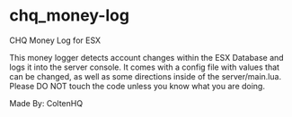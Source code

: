 # chq_money-log
CHQ Money Log for ESX
 
 This money logger detects account changes within the ESX Database and logs it into the server console. It comes with a config file with values that can be changed, as well as some directions inside of the server/main.lua. Please DO NOT touch the code unless you know what you are doing.
 
Made By: ColtenHQ
 
 
